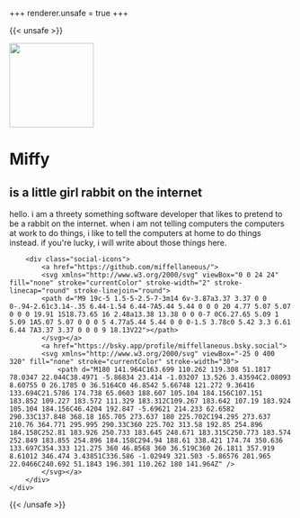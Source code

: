 +++
renderer.unsafe = true
+++

{{< unsafe >}}
<div class="mast">
    <div class="mast-pfp">
        <img src="https://placehold.co/150" width=150 />
    </div>
    <div class="mast-txt">
        <h1 class="mast-title">Miffy</h1>
        <h2 class="mast-subtitle">is a little girl rabbit on the internet</h2>
        hello. i am a threety something software developer that likes to pretend to be a rabbit on the internet.
        when i am not telling computers the computers at work to do things, i like to tell the computers at home to do things instead.
        if you're lucky, i will write about those things here.

        <div class="social-icons">
            <a href="https://github.com/miffellaneous/">
            <svg xmlns="http://www.w3.org/2000/svg" viewBox="0 0 24 24" fill="none" stroke="currentColor" stroke-width="2" stroke-linecap="round" stroke-linejoin="round">
            <path d="M9 19c-5 1.5-5-2.5-7-3m14 6v-3.87a3.37 3.37 0 0 0-.94-2.61c3.14-.35 6.44-1.54 6.44-7A5.44 5.44 0 0 0 20 4.77 5.07 5.07 0 0 0 19.91 1S18.73.65 16 2.48a13.38 13.38 0 0 0-7 0C6.27.65 5.09 1 5.09 1A5.07 5.07 0 0 0 5 4.77a5.44 5.44 0 0 0-1.5 3.78c0 5.42 3.3 6.61 6.44 7A3.37 3.37 0 0 0 9 18.13V22"></path>
            </svg></a>
            <a href="https://bsky.app/profile/miffellaneous.bsky.social">
            <svg xmlns="http://www.w3.org/2000/svg" viewBox="-25 0 400 320" fill="none" stroke="currentColor" stroke-width="30">
                <path d="M180 141.964C163.699 110.262 119.308 51.1817 78.0347 22.044C38.4971 -5.86834 23.414 -1.03207 13.526 3.43594C2.08093 8.60755 0 26.1785 0 36.5164C0 46.8542 5.66748 121.272 9.36416 133.694C21.5786 174.738 65.0603 188.607 105.104 184.156C107.151 183.852 109.227 183.572 111.329 183.312C109.267 183.642 107.19 183.924 105.104 184.156C46.4204 192.847 -5.69621 214.233 62.6582 290.33C137.848 368.18 165.705 273.637 180 225.702C194.295 273.637 210.76 364.771 295.995 290.33C360 225.702 313.58 192.85 254.896 184.158C252.81 183.926 250.733 183.645 248.671 183.315C250.773 183.574 252.849 183.855 254.896 184.158C294.94 188.61 338.421 174.74 350.636 133.697C354.333 121.275 360 46.8568 360 36.519C360 26.1811 357.919 8.61012 346.474 3.43851C336.586 -1.02949 321.503 -5.86576 281.965 22.0466C240.692 51.1843 196.301 110.262 180 141.964Z" />
            </svg></a>
        </div>
    </div>
</div>
{{< /unsafe >}}
